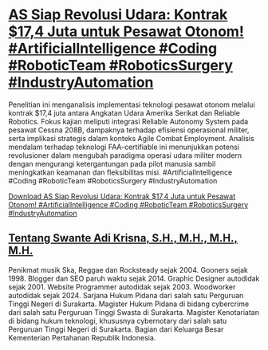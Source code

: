 # [AS Siap Revolusi Udara: Kontrak $17,4 Juta untuk Pesawat Otonom! #ArtificialIntelligence #Coding #RoboticTeam #RoboticsSurgery #IndustryAutomation](https://swanteadikrisna.com/robot/website/2/as-siap-revolusi-udara-kontrak-dollar174-juta-untuk-pesawat-otonom/)

Penelitian ini menganalisis implementasi teknologi pesawat otonom melalui kontrak $17,4 juta antara Angkatan Udara Amerika Serikat dan Reliable Robotics. Fokus kajian meliputi integrasi Reliable Autonomy System pada pesawat Cessna 208B, dampaknya terhadap efisiensi operasional militer, serta implikasi strategis dalam konteks Agile Combat Employment. Analisis mendalam terhadap teknologi FAA-certifiable ini menunjukkan potensi revolusioner dalam mengubah paradigma operasi udara militer modern dengan mengurangi ketergantungan pada pilot manusia sambil meningkatkan keamanan dan fleksibilitas misi. #ArtificialIntelligence #Coding #RoboticTeam #RoboticsSurgery #IndustryAutomation 

[Download AS Siap Revolusi Udara: Kontrak $17,4 Juta untuk Pesawat Otonom! #ArtificialIntelligence #Coding #RoboticTeam #RoboticsSurgery #IndustryAutomation](https://swanteadikrisna.com/robot/website/2/as-siap-revolusi-udara-kontrak-dollar174-juta-untuk-pesawat-otonom/)


## [Tentang Swante Adi Krisna, S.H., M.H., M.H., M.H.](https://swanteadikrisna.com/)

Penikmat musik Ska, Reggae dan Rocksteady sejak 2004. Gooners sejak 1998. Blogger dan SEO paruh waktu sejak 2014. Graphic Designer autodidak sejak 2001. Website Programmer autodidak sejak 2003. Woodworker autodidak sejak 2024. Sarjana Hukum Pidana dari salah satu Perguruan Tinggi Negeri di Surakarta. Magister Hukum Pidana di bidang cybercrime dari salah satu Perguruan Tinggi Swasta di Surakarta. Magister Kenotariatan di bidang hukum teknologi, khususnya cybernotary dari salah satu Perguruan Tinggi Negeri di Surakarta. Bagian dari Keluarga Besar Kementerian Pertahanan Republik Indonesia.